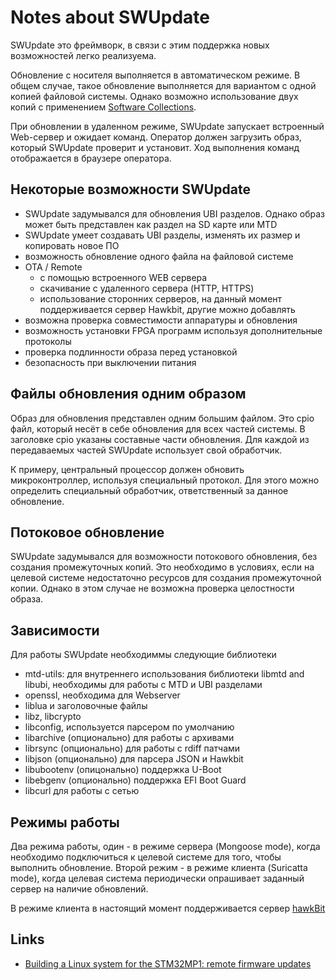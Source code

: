 # Notes about SWUpdate

SWUpdate это фреймворк, в связи с этим поддержка новых возможностей легко реализуема.

Обновление с носителя выполняется в автоматическом режиме. В общем случае, такое обновление выполняется для вариантом с одной копией файловой системы. Однако возможно использование двух копий с применением [Software Collections](http://sbabic.github.io/swupdate/sw-description.html#collections).

При обновлении в удаленном режиме, SWUpdate запускает встроенный Web-сервер и ожидает команд. Оператор должен загрузить образ, который SWUpdate проверит и установит. Ход выполнения команд отображается в браузере оператора.

## Некоторые возможности SWUpdate

* SWUpdate задумывался для обновления UBI разделов. Однако образ может быть представлен как раздел на SD карте или MTD
* SWUpdate умеет создавать UBI разделы, изменять их размер и копировать новое ПО
* возможность обновление одного файла на файловой системе
* OTA / Remote
  * с помощью встроенного WEB сервера
  * скачивание с удаленного сервера (HTTP, HTTPS)
  * использование сторонних серверов, на данный момент поддерживается сервер Hawkbit, другие можно добавлять
* возможна проверка совместимости аппаратуры и обновления
* возможность установки FPGA программ используя дополнительные протоколы
* проверка подлинности образа перед установкой
* безопасность при выключении питания

## Файлы обновления одним образом

Образ для обновления представлен одним большим файлом. Это cpio файл, который несёт в себе обновления для всех частей системы. В заголовке cpio указаны составные части обновления. Для каждой из передаваемых частей SWUpdate использует свой обработчик.

К примеру,  центральный процессор должен обновить микроконтроллер, используя специальный протокол. Для этого можно определить специальный обработчик, ответственный за данное обновление.

## Потоковое обновление

SWUpdate задумывался для возможности потокового обновления, без создания промежуточных копий. Это необходимо в условиях, если на целевой системе недостаточно ресурсов для создания промежуточной копии. Однако в этом случае не возможна проверка целостности образа.

## Зависимости

Для работы SWUpdate необходиммы следующие библиотеки

* mtd-utils: для внутреннего использования библиотеки libmtd and libubi, необходимы для работы с MTD и UBI разделами
* openssl, необходима для Webserver
* liblua и заголовочные файлы
* libz, libcrypto
* libconfig, используется парсером по умолчанию
* libarchive (опционально) для работы с архивами
* librsync (опционально) для работы с rdiff патчами
* libjson (опционально) для парсера JSON и Hawkbit
* libubootenv (опицонально) поддержка U-Boot
* libebgenv (опционально) поддержка EFI Boot Guard
* libcurl для работы с сетью

## Режимы работы

Два режима работы, один - в режиме сервера (Mongoose mode), когда необходимо подключиться к целевой системе для того, чтобы выполнить обновление. Второй режим - в режиме клиента (Suricatta mode), когда целевая система периодически опрашивает заданный сервер на наличие обновлений.

В режиме клиента в настоящий момент поддерживается сервер [hawkBit](https://www.eclipse.org/hawkbit/gettingstarted/#from-docker-image)

## Links

* [Building a Linux system for the STM32MP1: remote firmware updates](https://bootlin.com/blog/tag/swupdate/)
